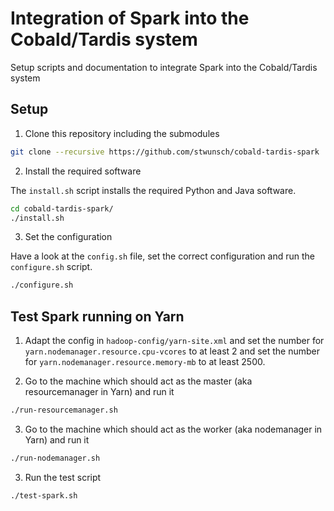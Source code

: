 # Integration of Spark into the Cobald/Tardis system

Setup scripts and documentation to integrate Spark into the Cobald/Tardis system

## Setup

1. Clone this repository including the submodules

```bash
git clone --recursive https://github.com/stwunsch/cobald-tardis-spark
```

2. Install the required software

The `install.sh` script installs the required Python and Java software.

```bash
cd cobald-tardis-spark/
./install.sh
```

3. Set the configuration

Have a look at the `config.sh` file, set the correct configuration and run the `configure.sh` script.

```bash
./configure.sh
```

## Test Spark running on Yarn

1. Adapt the config in `hadoop-config/yarn-site.xml` and set the number for `yarn.nodemanager.resource.cpu-vcores` to at least 2 and set the number for `yarn.nodemanager.resource.memory-mb` to at least 2500.

2. Go to the machine which should act as the master (aka resourcemanager in Yarn) and run it

```bash
./run-resourcemanager.sh
```

3. Go to the machine which should act as the worker (aka nodemanager in Yarn) and run it

```bash
./run-nodemanager.sh
```

3. Run the test script

```bash
./test-spark.sh
```
